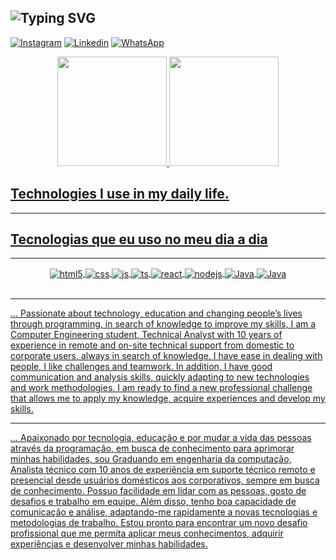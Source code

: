 ![Typing SVG](https://readme-typing-svg.demolab.com?font=Fira+Code&size=22&duration=4978&pause=1000&color=00C018&background=3C52FF00&multiline=true&width=500&lines=Hi+there!+I+am+Enio+K+S+.%F0%9F%91%8B)
---
[![Instagram](https://img.shields.io/badge/Instagram-E4405F?style=for-the-badge&logo=instagram&logoColor=white)](https://www.instagram.com/enio.kaique/)
[![Linkedin](https://img.shields.io/badge/LinkedIn-0077B5?style=for-the-badge&logo=linkedin&logoColor=white)](https://www.linkedin.com/in/enio-meyer/)
[![WhatsApp](https://img.shields.io/badge/WhatsApp-25D366?style=for-the-badge&logo=whatsapp&logoColor=white)](https://wa.link/04aul2)


<div align="center">
  <a href="https://github.com/E-KMeyer">
  <img height="175em" src="https://github-readme-stats.vercel.app/api?username=E-KMeyer&show_icons=true&layout=compact&langs_count=7&theme=chartreuse-dark"/>
  <img height="175em" src="https://github-readme-stats.vercel.app/api/top-langs/?username=E-KMeyer&layout=compact&langs_count=7&theme=chartreuse-dark"/>
</div>

## Technologies I use in my daily life.
---
## Tecnologias que eu uso no meu dia a dia
---
<div align="center">
<div style="display: inline_block">
  <img align="center" alt="html5" src="https://img.shields.io/badge/HTML5-E34F26?style=for-the-badge&logo=html5&logoColor=white" />
  <img align="center" alt="css" src="https://img.shields.io/badge/CSS3-1572B6?style=for-the-badge&logo=css3&logoColor=white" />
  <img align="center" alt="js" src="https://img.shields.io/badge/JavaScript-F7DF1E?style=for-the-badge&logo=javascript&logoColor=black" />
  <img align="center" alt="ts" src="https://img.shields.io/badge/TypeScript-007ACC?style=for-the-badge&logo=typescript&logoColor=white" />
  <img align="center" alt="react" src="https://img.shields.io/badge/React-20232A?style=for-the-badge&logo=react&logoColor=61DAFB" />
  <img align="center" alt="nodejs" src="https://img.shields.io/badge/Node.js-43853D?style=for-the-badge&logo=node.js&logoColor=white" />
  <img align="center" alt="Java" src="https://img.shields.io/badge/Java-ED8B00?style=for-the-badge&logo=openjdk&logoColor=white" />
  <img align="center" alt="Java" src="https://img.shields.io/badge/mysql-%2300f.svg?style=for-the-badge&logo=mysql&logoColor=white" />
  
</div><br/>
</div>
<hr>
... Passionate about technology, education and changing people’s lives through programming, in search of knowledge to improve my skills, I am a Computer Engineering student, Technical Analyst with 10 years of experience in remote and on-site technical support from domestic to corporate users, always in search of knowledge. I have ease in dealing with people, I like challenges and teamwork. In addition, I have good communication and analysis skills, quickly adapting to new technologies and work methodologies. I am ready to find a new professional challenge that allows me to apply my knowledge, acquire experiences and develop my skills.
<hr>
...   Apaixonado por tecnologia, educação e por mudar a vida das pessoas através da programação, em busca de conhecimento para aprimorar minhas habilidades, sou Graduando em engenharia da computação, Analista técnico com 10 anos de experiência em suporte técnico remoto e presencial desde usuários domésticos aos corporativos, sempre em busca de conhecimento. Possuo facilidade em lidar com as pessoas, gosto de desafios e trabalho em equipe. Além disso, tenho boa capacidade de comunicação e análise, adaptando-me rapidamente a novas tecnologias e metodologias de trabalho. Estou pronto para encontrar um novo desafio profissional que me permita aplicar meus conhecimentos, adquirir experiências e desenvolver minhas habilidades.
